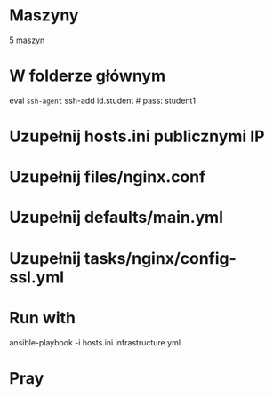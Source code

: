 # Maszyny 
5 maszyn
# W folderze głównym 
eval `ssh-agent`
ssh-add id.student  # pass: student1
# Uzupełnij hosts.ini publicznymi IP
# Uzupełnij files/nginx.conf
# Uzupełnij defaults/main.yml
# Uzupełnij tasks/nginx/config-ssl.yml
# Run with 
ansible-playbook -i hosts.ini infrastructure.yml
# Pray

